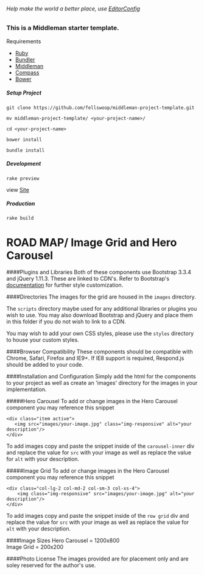 ###### Help make the world a better place, use [EditorConfig](http://editorconfig.org/)

### This is a Middleman starter template.
Requirements
- [Ruby](https://www.ruby-lang.org/en/)
- [Bundler](http://bundler.io/)
- [Middleman](http://middlemanapp.com/)
- [Compass](http://compass-style.org/)
- [Bower](http://bower.io/)

##### Setup Project
```
git clone https://github.com/fellswoop/middleman-project-template.git
```
```
mv middleman-project-template/ <your-project-name>/
```
```
cd <your-project-name>
```
```
bower install
```
```
bundle install
```

##### Development
```
rake preview
```
view <a href="http://0.0.0.0:4567" target="_blank">Site</a>

##### Production
```
rake build
```

ROAD MAP/ Image Grid and Hero Carousel
==
####Plugins and Libraries
Both of these components use Bootstrap 3.3.4 and jQuery 1.11.3. These are linked to CDN's. Refer to Bootstrap's [documentation](http://getbootstrap.com/getting-started/) for further style customization.

####Directories
The images for the grid are housed in the `images` directory. 

The `scripts` directory maybe used for any additional libraries or plugins you wish to use. You may also download Bootstrap and jQuery and place them in this folder if you do not wish to link to a CDN.

You may wish to add your own CSS styles, please use the `styles` directory to house your custom styles.

####Browser Compatibility
These components should be compatible with Chrome, Safari, Firefox and IE9+. If IE8 support is required, Respond.js should be added to your code.

####Installation and Configuration
Simply add the html for the components to your project as well as create an 'images' directory for the images in your implementation.  

#####Hero Carousel
To add or change images in the Hero Carousel component you may reference this snippet
```
<div class="item active">
   <img src="images/your-image.jpg" class="img-responsive" alt="your description"/>
</div>
```
To add images copy and paste the snippet inside of the `carousel-inner` div and replace the value for `src` with your image as well as replace the value for `alt` with your description.

#####Image Grid
To add or change images in the Hero Carousel component you may reference this snippet
```
<div class="col-lg-2 col-md-2 col-sm-3 col-xs-4">
    <img class="img-responsive" src="images/your-image.jpg" alt="your description"/>
</div>
```
To add images copy and paste the snippet inside of the `row grid` div and replace the value for `src` with your image as well as replace the value for `alt` with your description.

####Image Sizes
Hero Carousel = 1200x800  
Image Grid = 200x200

####Photo License
The images provided are for placement only and are soley reserved for the author's use.
